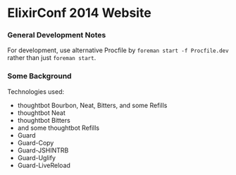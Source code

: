 # ElixirConf 2014 Website

### General Development Notes

For development, use alternative Procfile by ```foreman start -f Procfile.dev``` rather than just ```foreman start```.

### Some Background

Technologies used:

* thoughtbot Bourbon, Neat, Bitters, and some Refills
* thoughtbot Neat
* thoughtbot Bitters
* and some thoughtbot Refills
* Guard
* Guard-Copy
* Guard-JSHINTRB
* Guard-Uglify
* Guard-LiveReload
